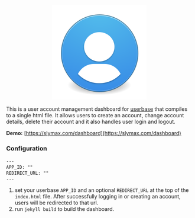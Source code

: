 <p align="center">
    <img src="https://raw.githubusercontent.com/slymax/dashboard/master/_includes/logo.svg" />
</p>

This is a user account management dashboard for [userbase](https://userbase.com) that compiles to a single html file. It allows users to create an account, change account details, delete their account and it also handles user login and logout.

**Demo:** [https://slymax.com/dashboard](https://slymax.com/dashboard)

### Configuration

```
---
APP_ID: ""
REDIRECT_URL: ""
---
```

1. set your userbase `APP_ID` and an optional `REDIRECT_URL` at the top of the `index.html` file. After successfully logging in or creating an account, users will be redirected to that url.
2. run `jekyll build` to build the dashboard.
